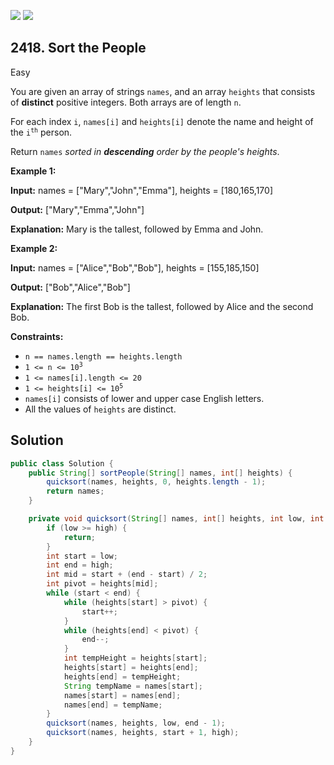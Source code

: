 [![](https://img.shields.io/github/stars/javadev/LeetCode-in-Java?label=Stars&style=flat-square)](https://github.com/javadev/LeetCode-in-Java)
[![](https://img.shields.io/github/forks/javadev/LeetCode-in-Java?label=Fork%20me%20on%20GitHub%20&style=flat-square)](https://github.com/javadev/LeetCode-in-Java/fork)

## 2418\. Sort the People

Easy

You are given an array of strings `names`, and an array `heights` that consists of **distinct** positive integers. Both arrays are of length `n`.

For each index `i`, `names[i]` and `heights[i]` denote the name and height of the <code>i<sup>th</sup></code> person.

Return `names` _sorted in **descending** order by the people's heights_.

**Example 1:**

**Input:** names = ["Mary","John","Emma"], heights = [180,165,170]

**Output:** ["Mary","Emma","John"]

**Explanation:** Mary is the tallest, followed by Emma and John. 

**Example 2:**

**Input:** names = ["Alice","Bob","Bob"], heights = [155,185,150]

**Output:** ["Bob","Alice","Bob"]

**Explanation:** The first Bob is the tallest, followed by Alice and the second Bob. 

**Constraints:**

*   `n == names.length == heights.length`
*   <code>1 <= n <= 10<sup>3</sup></code>
*   `1 <= names[i].length <= 20`
*   <code>1 <= heights[i] <= 10<sup>5</sup></code>
*   `names[i]` consists of lower and upper case English letters.
*   All the values of `heights` are distinct.

## Solution

```java
public class Solution {
    public String[] sortPeople(String[] names, int[] heights) {
        quicksort(names, heights, 0, heights.length - 1);
        return names;
    }

    private void quicksort(String[] names, int[] heights, int low, int high) {
        if (low >= high) {
            return;
        }
        int start = low;
        int end = high;
        int mid = start + (end - start) / 2;
        int pivot = heights[mid];
        while (start < end) {
            while (heights[start] > pivot) {
                start++;
            }
            while (heights[end] < pivot) {
                end--;
            }
            int tempHeight = heights[start];
            heights[start] = heights[end];
            heights[end] = tempHeight;
            String tempName = names[start];
            names[start] = names[end];
            names[end] = tempName;
        }
        quicksort(names, heights, low, end - 1);
        quicksort(names, heights, start + 1, high);
    }
}
```